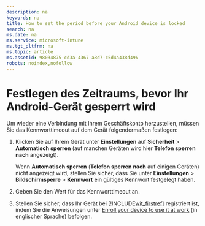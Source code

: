 ```yaml
---
description: na
keywords: na
title: How to set the period before your Android device is locked
search: na
ms.date: na
ms.service: microsoft-intune
ms.tgt_pltfrm: na
ms.topic: article
ms.assetid: 98034875-cd3a-4367-a8d7-c5d4a438d496
robots: noindex,nofollow
---
```

# Festlegen des Zeitraums, bevor Ihr Android-Ger&#228;t gesperrt wird
Um wieder eine Verbindung mit Ihrem Geschäftskonto herzustellen, müssen Sie das Kennworttimeout auf dem Gerät folgendermaßen festlegen:

1.  Klicken Sie auf Ihrem Gerät unter **Einstellungen** auf **Sicherheit** &gt; **Automatisch sperren** (auf manchen Geräten wird hier **Telefon sperren nach** angezeigt).

    Wenn **Automatisch sperren** (**Telefon sperren nach** auf einigen Geräten) nicht angezeigt wird, stellen Sie sicher, dass Sie unter **Einstellungen** &gt; **Bildschirmsperre** &gt; **Kennwort** ein gültiges Kennwort festgelegt haben.

2.  Geben Sie den Wert für das Kennworttimeout an.

3.  Stellen Sie sicher, dass Ihr Gerät bei [!INCLUDE[wit_firstref](../Token/wit_firstref_md.md)] registriert ist, indem Sie die Anweisungen unter [Enroll your device to use it at work](http://go.microsoft.com/fwlink/?LinkId=519071) (in englischer Sprache) befolgen.

